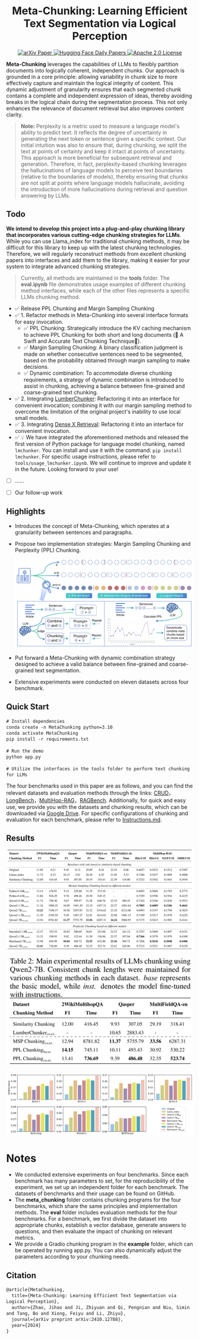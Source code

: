 
<h1 align="center">
    Meta-Chunking: Learning Efficient Text Segmentation via Logical Perception
</h1>
<p align="center">
    <a href="https://arxiv.org/abs/2410.12788">
        <img alt="arXiv Paper" src="https://img.shields.io/badge/arXiv-Paper-b31b1b.svg?logo=arxiv">
    </a>
    <a href="https://huggingface.co/papers/2410.12788">
        <img alt="Hugging Face Daily Papers" src="https://img.shields.io/badge/Hugging_Face-Paper.svg?logo=huggingface">
    </a>
    <a href="https://opensource.org/license/apache-2-0">
        <img alt="Apache 2.0 License" src="https://img.shields.io/badge/License-Apache_2.0-4285f4.svg?logo=apache">
    </a>
</p>

**Meta-Chunking** leverages the capabilities of LLMs to flexibly partition documents into logically coherent, independent chunks. Our approach is grounded in a core principle: allowing variability in chunk size to more effectively capture and maintain the logical integrity of content. This dynamic adjustment of granularity ensures that each segmented chunk contains a complete and independent expression of ideas, thereby avoiding breaks in the logical chain during the segmentation process. This not only enhances the relevance of document retrieval but also improves content clarity.

> **Note:** Perplexity is a metric used to measure a language model's ability to predict text. It reflects the degree of uncertainty in generating the next token or sentence given a specific context. Our initial intuition was also to ensure that, during chunking, we split the text at points of certainty and keep it intact at points of uncertainty. This approach is more beneficial for subsequent retrieval and generation. Therefore, in fact, perplexity-based chunking leverages the hallucinations of language models to perceive text boundaries (relative to the boundaries of models), thereby ensuring that chunks are not split at points where language models hallucinate, avoiding the introduction of more hallucinations during retrieval and question answering by LLMs.

## Todo

**We intend to develop this project into a plug-and-play chunking library that incorporates various cutting-edge chunking strategies for LLMs**. While you can use Llama_index for traditional chunking methods, it may be difficult for this library to keep up with the latest chunking technologies. Therefore, we will regularly reconstruct methods from excellent chunking papers into interfaces and add them to the library, making it easier for your system to integrate advanced chunking strategies.

> Currently, all methods are maintained in the **tools** folder. The **eval.ipynb** file demonstrates usage examples of different chunking method interfaces, while each of the other files represents a specific LLMs chunking method.

- ✅ Release PPL Chunking and Margin Sampling Chunking
- ✅ 1. Refactor methods in Meta-Chunking into several interface formats for easy invocation.
    - ✅ PPL Chunking: Strategically introduce the KV caching mechanism to achieve PPL Chunking for both short and long documents (🚀 A Swift and Accurate Text Chunking Technique🌟). 
    - ✅ Margin Sampling Chunking: A binary classification judgment is made on whether consecutive sentences need to be segmented, based on the probability obtained through margin sampling to make decisions.
    - ✅ Dynamic combination: To accommodate diverse chunking requirements, a strategy of dynamic combination is introduced to assist in chunking, achieving a balance between fine-grained and coarse-grained text chunking.
- ✅ 2. Integrating [LumberChunker](https://github.com/joaodsmarques/LumberChunker): Refactoring it into an interface for convenient invocation; combining it with our margin sampling method to overcome the limitation of the original project's inability to use local small models.
- ✅ 3. Integrating [Dense X Retrieval](https://github.com/chentong0/factoid-wiki): Refactoring it into an interface for convenient invocation.
- ✅ 💡 We have integrated the aforementioned methods and released the first version of Python package for language model chunking, named `lmchunker`. You can install and use it with the command: `pip install lmchunker`. For specific usage instructions, please refer to `tools/usage_lmchunker.ipynb`. We will continue to improve and update it in the future. Looking forward to your use!
- [ ] ......
- [ ] Our follow-up work


## Highlights

- Introduces the concept of Meta-Chunking, which operates at a granularity between sentences and paragraphs.

- Propose two implementation strategies: Margin Sampling Chunking and Perplexity (PPL) Chunking.

  ![Framework](images/figure2.png)

- Put forward a Meta-Chunking with dynamic combination strategy designed to achieve a valid balance between fine-grained and coarse-grained text segmentation.

- Extensive experiments were conducted on eleven datasets across four benchmark.

## Quick Start

```
# Install dependencies
conda create -n MetaChunking python=3.10
conda activate MetaChunking
pip install -r requirements.txt

# Run the demo
python app.py

# Utilize the interfaces in the tools folder to perform text chunking for LLMs
```
The four benchmarks used in this paper are as follows, and you can find the relevant datasets and evaluation methods through the links: [CRUD](https://github.com/IAAR-Shanghai/CRUD_RAG)，[LongBench](https://github.com/THUDM/LongBench)，[MultiHop-RAG](https://github.com/yixuantt/MultiHop-RAG)，[RAGBench](https://github.com/rudaoshi/RAG-Bench). Additionally, for quick and easy use, we provide you with the datasets and chunking results, which can be downloaded via [Google Drive](https://drive.google.com/file/d/1nUPV6hSOZHhlakmlDFPpdBCmLjI5tB_a/view?usp=drive_link). For specific configurations of chunking and evaluation for each benchmark, please refer to [Instructions.md](https://github.com/IAAR-Shanghai/Meta-Chunking/blob/main/Instructions.md).

## Results

![Main result](images/figure3.png)

<img src="images/figure3_2.jpg" alt="Main result 2" width="500">

![Two PPL Chunking strategies](images/figure4.jpg)

# Notes

- We conducted extensive experiments on four benchmarks. Since each benchmark has many parameters to set, for the reproducibility of the experiment, we set up an independent folder for each benchmark. The datasets of benchmarks and their usage can be found on GitHub.
- The **meta_chunking** folder contains chunking programs for the four benchmarks, which share the same principles and implementation methods. The **eval** folder includes evaluation methods for the four benchmarks. For a benchmark, we first divide the dataset into appropriate chunks, establish a vector database, generate answers to questions, and then evaluate the impact of chunking on relevant metrics.
- We provide a Gradio chunking program in the **example** folder, which can be operated by running app.py. You can also dynamically adjust the parameters according to your chunking needs.


## Citation

```
@article{MetaChunking,
  title={Meta-Chunking: Learning Efficient Text Segmentation via Logical Perception},
  author={Zhao, Jihao and Ji, Zhiyuan and Qi, Pengnian and Niu, Simin and Tang, Bo and Xiong, Feiyu and Li, Zhiyu},
  journal={arXiv preprint arXiv:2410.12788},
  year={2024}
}
```


